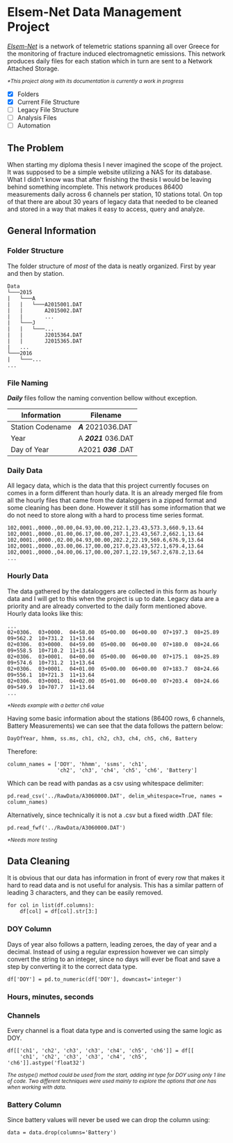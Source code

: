 # Elsem-Net Data Management Project

*<a href="http://elsem-net.uniwa.gr/">Elsem-Net</a>* is a network of telemetric
stations spanning all over Greece for the monitoring of fracture induced
electromagnetic emissions. This network produces daily files for each station
which in turn are sent to a Network Attached Storage.

<small>_*This project along with its documentation is currently a work in progress_</small>

- [X] Folders
- [X] Current File Structure
- [ ] Legacy File Structure
- [ ] Analysis Files
- [ ] Automation

## The Problem

When starting my diploma thesis I never imagined the scope of the project. It
was supposed to be a simple website utilizing a NAS for its database. What I
didn't know was that after finishing the thesis I would be leaving behind
something incomplete. This network produces 86400 measurements daily across 6
channels per station, 10 stations total. On top of that there are about 30 years
of legacy data that needed to be cleaned and stored in a way that makes it easy
to access, query and analyze.

## General Information

### Folder Structure

The folder structure of *most* of the data is neatly organized. First by
year and then by station.

```
Data
└───2015
|   └───A
|   |   └───A2015001.DAT
|   |       A2015002.DAT
|   |       ...
|   └───J
|   |   └───...
|   |       J2015364.DAT
|   |       J2015365.DAT
|   ...
└───2016
|   └───...
...
```

### File Naming

***Daily*** files follow the naming convention bellow without
exception.

|Information        | Filename       |
|-------------------|----------------|
|Station Codename   |***A*** 2021036.DAT|
|Year               |A ***2021*** 036.DAT|
|Day of Year        |A2021 ***036*** .DAT|

### Daily Data

All legacy data, which is the data that this project currently focuses on comes
in a form different than hourly data. It is an already merged file from all the
hourly files that came from the dataloggers in a zipped format and some cleaning
has been done. However it still has some information that we do not need to store
along with a hard to process time series format.

```
102,0001.,0000.,00.00,04.93,00.00,212.1,23.43,573.3,660.9,13.64
102,0001.,0000.,01.00,06.17,00.00,207.1,23.43,567.2,662.1,13.64
102,0001.,0000.,02.00,04.93,00.00,202.2,22.19,569.6,676.9,13.64
102,0001.,0000.,03.00,06.17,00.00,217.0,23.43,572.1,679.4,13.64
102,0001.,0000.,04.00,06.17,00.00,207.1,22.19,567.2,678.2,13.64
...
```

### Hourly Data

The data gathered by the dataloggers are collected in this form as hourly data
and I will get to this when the project is up to date. Legacy data are a priority
and are already converted to the daily form mentioned above.<br>Hourly data
looks like this:

```
...
02+0306.  03+0000.  04+58.00  05+00.00  06+00.00  07+197.3  08+25.89  09+562.2  10+731.2  11+13.64
02+0306.  03+0000.  04+59.00  05+00.00  06+00.00  07+180.0  08+24.66  09+558.5  10+710.2  11+13.64
02+0306.  03+0001.  04+00.00  05+00.00  06+00.00  07+175.1  08+25.89  09+574.6  10+731.2  11+13.64
02+0306.  03+0001.  04+01.00  05+00.00  06+00.00  07+183.7  08+24.66  09+556.1  10+721.3  11+13.64
02+0306.  03+0001.  04+02.00  05+01.00  06+00.00  07+203.4  08+24.66  09+549.9  10+707.7  11+13.64
...
```
<small>_*Needs example with a better ch6 value_</small>

Having some basic information about the stations (86400 rows, 6 channels, Battery Measurements)
we can see that the data follows the pattern below:

```
DayOfYear, hhmm, ss.ms, ch1, ch2, ch3, ch4, ch5, ch6, Battery
```

Therefore:
```
column_names = ['DOY', 'hhmm', 'ssms', 'ch1',
                'ch2', 'ch3', 'ch4', 'ch5', 'ch6', 'Battery']
```
Which can be read with pandas as a csv using whitespace delimiter:

```
pd.read_csv('../RawData/A3060000.DAT', delim_whitespace=True, names = column_names)
```

Alternatively, since technically it is not a .csv but a fixed width .DAT file:

```
pd.read_fwf('../RawData/A3060000.DAT')
```
<small>_*Needs more testing_</small>

## Data Cleaning

It is obvious that our data has information in front of every row that makes it
hard to read data and is not useful for analysis. This has a similar pattern
of leading 3 characters, and they can be easily removed.

```
for col in list(df.columns):
    df[col] = df[col].str[3:]
```

### DOY Column

Days of year also follows a pattern, leading zeroes, the day of year and a decimal.
Instead of using a regular expression however we can simply convert the string to
an integer, since no days will ever be float and save a step by converting it to
the correct data type.

```
df['DOY'] = pd.to_numeric(df['DOY'], downcast='integer')
```

### Hours, minutes, seconds

### Channels

Every channel is a float data type and is converted using the same logic as DOY.

```
df[['ch1', 'ch2', 'ch3', 'ch3', 'ch4', 'ch5', 'ch6']] = df[[
    'ch1', 'ch2', 'ch3', 'ch3', 'ch4', 'ch5', 'ch6']].astype('float32')
```
<small>_The astype() method could be used from the start, adding int type for DOY
            using only 1 line of code. Two different techniques were used mainly to 
            explore the options that one has when working with data._</small>

### Battery Column

Since battery values will never be used we can drop the column using:

```
data = data.drop(columns='Battery')
```